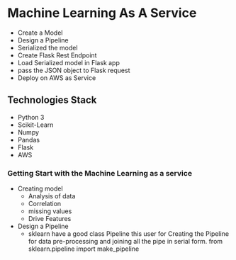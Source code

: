 # Machine Learning As A Service
- Create a Model
- Design a Pipeline
- Serialized the model
- Create Flask Rest Endpoint
- Load Serialized model in Flask app
- pass the JSON object to Flask request
- Deploy on AWS as Service
## Technologies Stack
   - Python 3
   - Scikit-Learn
   - Numpy
   - Pandas
   - Flask
   - AWS
### Getting Start with the Machine Learning as a service
  - Creating model
      - Analysis of data
      - Correlation
      - missing values
      - Drive Features
  - Design a Pipeline
      - sklearn have a good class Pipeline this user for Creating the Pipeline for data pre-processing and joining all the pipe in serial form.
      from sklearn.pipeline import make_pipeline
